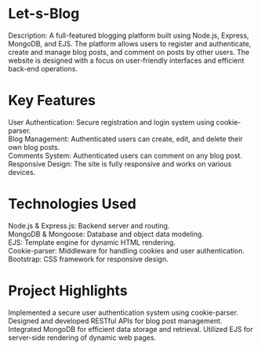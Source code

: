 # Let-s-Blog
Description: A full-featured blogging platform built using Node.js, Express, MongoDB, and EJS. The platform allows users to register and authenticate, create and manage blog posts, and comment on posts by other users. The website is designed with a focus on user-friendly interfaces and efficient back-end operations.  

# Key Features

User Authentication: Secure registration and login system using cookie-parser.  
Blog Management: Authenticated users can create, edit, and delete their own blog posts.  
Comments System: Authenticated users can comment on any blog post.  
Responsive Design: The site is fully responsive and works on various devices.  

# Technologies Used

Node.js & Express.js: Backend server and routing.  
MongoDB & Mongoose: Database and object data modeling.  
EJS: Template engine for dynamic HTML rendering.  
Cookie-parser: Middleware for handling cookies and user authentication.  
Bootstrap: CSS framework for responsive design.  

# Project Highlights

Implemented a secure user authentication system using cookie-parser.
Designed and developed RESTful APIs for blog post management.
Integrated MongoDB for efficient data storage and retrieval.
Utilized EJS for server-side rendering of dynamic web pages.  

